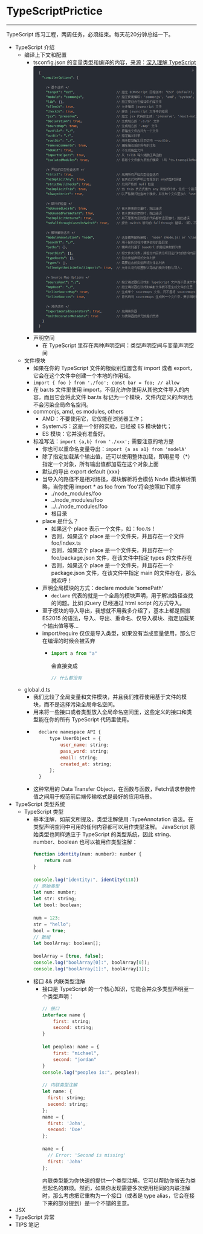 # TypeScriptPrictice

---

TypeScript 练习工程，两周任务，必须结束。每天花20分钟总结一下。
- TypeScript 介绍
    - 编译上下文和配置
        - tsconfig.json 的变量类型和编译的内容，来源：[深入理解 TypeScript](https://jkchao.github.io/typescript-book-chinese/project/compilationContext.html#%E7%BC%96%E8%AF%91%E9%80%89%E9%A1%B9 "深入理解TypeScript")
    ![avatar](./DocResource/config.png)
        - 声明空间
            - 在 TypeScript 里存在两种声明空间：类型声明空间与变量声明空间
    - 文件模块
        - 如果在你的 TypeScript 文件的根级别位置含有 import 或者 export，它会在这个文件中创建一个本地的作用域。
        - `import { foo } from './foo';
           const bar = foo; // allow`
        - 在 bar.ts 文件里使用 import，不但允许你使用从其他文件导入的内容，而且它会将此文件 bar.ts 标记为一个模块，文件内定义的声明也不会污染全局命名空间。
        - commonjs, amd, es modules, others
            - AMD：不要使用它，它仅能在浏览器工作；
            - SystemJS：这是一个好的实验，已经被 ES 模块替代；
            - ES 模块：它并没有准备好。
        - 标准写法：`import {a,b} from './xxx';` 需要注意的地方是
            - 你也可以重命名变量导出：`import {a as a1} from 'modelA'`
            - 除了指定加载某个输出值，还可以使用整体加载，即用星号（*）指定一个对象，所有输出值都加载在这个对象上面
            - 默认的导出 export default {xxx}
            - 当导入的路径不是相对路径，模块解析将会模仿 Node 模块解析策略，当你使用 import * as foo from 'foo'将会按照如下顺序
                - ./node_modules/foo
                - ../node_modules/foo
                - ../../node_modules/foo
                - 根目录
            - place 是什么？
                - 如果这个 place 表示一个文件，如：foo.ts！
                - 否则，如果这个 place 是一个文件夹，并且存在一个文件 foo/index.ts
                - 否则，如果这个 place 是一个文件夹，并且存在一个 foo/package.json 文件，在该文件中指定 types 的文件存在
                - 否则，如果这个 place 是一个文件夹，并且存在一个 package.json 文件，在该文件中指定 main 的文件存在，那么就欢呼！
            - 声明全局模块的方式：declare module 'somePath'
                - ```declare``` 代表的就是一个全局的模块声明，用于解决路径查找的问题。比如 jQuery 已经通过 html script 的方式导入。
            - 至于模块的导入导出，我想就不用我多介绍了，基本上都是照搬 ES2015 的语法，导入、导出、重命名、仅导入模块、指定加载某个输出值等等...
            - import/require 仅仅是导入类型，如果没有当成变量使用，那么它在编译的时候会被丢弃
                - ```javascript
                  import a from "a"
                  ```
                  会直接变成
                  ```javascript
                  // 什么都没有
                  ```
    - global.d.ts
        - 我们比较了全局变量和文件模块，并且我们推荐使用基于文件的模块，而不是选择污染全局命名空间。
        - 用来将一些接口或者类型放入全局命名空间里，这些定义的接口和类型能在你的所有 TypeScript 代码里使用。
        - ```javascript
            declare namespace API {
                type UserObject = {
                    user_name: string;
                    pass_word: string;
                    email: string;
                    created_at: string;
                };
            }
          ```
        - 这种常用的 Data Transfer Object，在函数与函数，Fetch请求参数传值之间用于规范前后端传输格式是最好的应用场景。
- TypeScript 类型系统
    - TypeScript 类型
        - 基本注解，如前文所提及，类型注解使用 :TypeAnnotation 语法。在类型声明空间中可用的任何内容都可以用作类型注解。
        JavaScript 原始类型也同样适应于 TypeScript 的类型系统，因此 string、number、boolean 也可以被用作类型注解：
            ```javascript
            function identity(num: number): number {
                return num
            }
            
            console.log("identity:", identity(118))
            // 原始类型
            let num: number;
            let str: string;
            let bool: boolean;
            
            num = 123;
            str = "hello";
            bool = true;
            // 数组
            let boolArray: boolean[];
            
            boolArray = [true, false];
            console.log("boolArray[0]:", boolArray[0]);
            console.log("boolArray[1]:", boolArray[1]);
            ```
        - 接口 && 内联类型注解
            - 接口是 TypeScript 的一个核心知识，它能合并众多类型声明至一个类型声明：
              ```javascript
              // 接口
              interface name {
                  first: string;
                  second: string;
              }
              
              let peoplea: name = {
                  first: "michael",
                  second: "jordan"
              }
              console.log("peoplea is:", peoplea);
              
              // 内联类型注解
              let name: {
                first: string;
                second: string;
              };
              name = {
                first: 'John',
                second: 'Doe'
              };
              
              name = {
                // Error: 'Second is missing'
                first: 'John'
              };
              ```
              内联类型能为你快速的提供一个类型注解。它可以帮助你省去为类型起名的麻烦。然而，如果你发现需要多次使用相同的内联注解时，那么考虑把它重构为一个接口（或者是 type alias，它会在接下来的部分提到）是一个不错的主意。
- JSX
- TypeScript 异常
- TIPS 笔记
